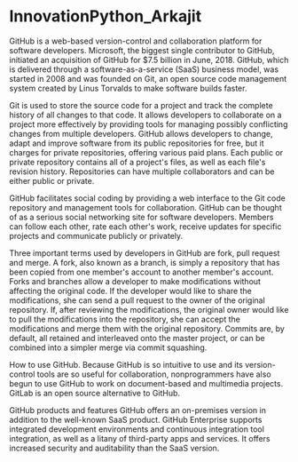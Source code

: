 # InnovationPython_Arkajit
GitHub is a web-based version-control and collaboration platform for software developers. Microsoft, the biggest single contributor to GitHub, initiated an acquisition of GitHub for $7.5 billion in June, 2018. GitHub, which is delivered through a software-as-a-service (SaaS) business model, was started in 2008 and was founded on Git, an open source code management system created by Linus Torvalds to make software builds faster.

Git is used to store the source code for a project and track the complete history of all changes to that code. It allows developers to collaborate on a project more effectively by providing tools for managing possibly conflicting changes from multiple developers. GitHub allows developers to change, adapt and improve software from its public repositories for free, but it charges for private repositories, offering various paid plans. Each public or private repository contains all of a project's files, as well as each file's revision history. Repositories can have multiple collaborators and can be either public or private. 

GitHub facilitates social coding by providing a web interface to the Git code repository and management tools for collaboration. GitHub can be thought of as a serious social networking site for software developers. Members can follow each other, rate each other's work, receive updates for specific projects and communicate publicly or privately. 

Three important terms used by developers in GitHub are fork, pull request and merge. A fork, also known as a branch, is simply a repository that has been copied from one member's account to another member's account. Forks and branches allow a developer to make modifications without affecting the original code. If the developer would like to share the modifications, she can send a pull request to the owner of the original repository. If, after reviewing the modifications, the original owner would like to pull the modifications into the repository, she can accept the modifications and merge them with the original repository. Commits are, by default, all retained and interleaved onto the master project, or can be combined into a simpler merge via commit squashing.   


How to use GitHub.
Because GitHub is so intuitive to use and its version-control tools are so useful for collaboration, nonprogrammers have also begun to use GitHub to work on document-based and multimedia projects. GitLab is an open source alternative to GitHub.

GitHub products and features
GitHub offers an on-premises version in addition to the well-known SaaS product. GitHub Enterprise supports integrated development environments and continuous integration tool integration, as well as a litany of third-party apps and services. It offers increased security and auditability than the SaaS version.
